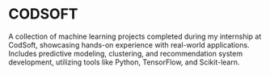 # CODSOFT
A collection of machine learning projects completed during my internship at CodSoft, showcasing hands-on experience with real-world applications. Includes predictive modeling, clustering, and recommendation system development, utilizing tools like Python, TensorFlow, and Scikit-learn.
